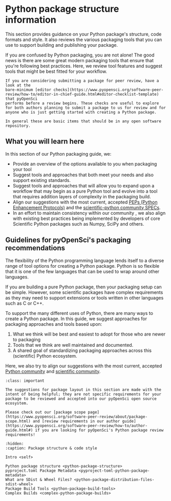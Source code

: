# Python package structure information

This section provides guidance on your Python package's structure, code formats and style. It also reviews the various packaging tools that you can use to
support building and publishing your package.

If you are confused by Python packaging, you are not alone!
The good news is there are some great modern packaging
tools that ensure that you're following best practices. Here, we
review tool features and suggest tools that might be best fitted for your workflow.

```{note}
If you are considering submitting a package for peer review, have a look at the
bare-minimum [editor checks](https://www.pyopensci.org/software-peer-review/how-to/editor-in-chief-guide.html#editor-checklist-template) that pyOpenSci
performs before a review begins. These checks are useful to explore
for both authors planning to submit a package to us for review and for
anyone who is just getting started with creating a Python package.

In general these are basic items that should be in any open software repository.
```

## What you will learn here

In this section of our Python packaging guide, we:

- Provide an overview of the options available to you when packaging your tool
- Suggest tools and approaches that both meet your needs and also support existing standards.
- Suggest tools and approaches that will allow you to expand upon a workflow that may begin as a pure Python tool and evolve into a tool that requires addition layers of complexity in the packaging build.
- Align our suggestions with the most current, accepted
  [PEPs (Python Enhancement Protocols)](https://peps.python.org/pep-0000/) and the [scientific-python community SPECs](https://scientific-python.org/specs/).
- In an effort to maintain consistency within our community , we also align with existing best practices being implemented by developers of core Scientific Python packages such as Numpy, SciPy and others.

## Guidelines for pyOpenSci's packaging recommendations

<!-- Might belong on the LANDING page for this entire guide?-->

The flexibility of the Python programming language lends itself to a diverse
range of tool options for creating a Python package. Python is so flexible that
it is one of the few languages that can be used to wrap around other languages.

If you are building a pure Python package, then your packaging setup can be
simple. However, some scientific packages have complex requirements as they may
need to support extensions or tools written in other languages such as C or C++.

To support the many different uses of Python, there are many ways to create a
Python package. In this guide, we suggest approaches for packaging approaches and tools based
upon:

1. What we think will be best and easiest to adopt for those who are newer to packaging
2. Tools that we think are well maintained and documented.
3. A shared goal of standardizing packaging approaches across this (scientific) Python ecosystem.

Here, we also try to align our suggestions with the most current, accepted
[Python community](https://packaging.python.org/en/latest/) and [scientific community](https://scientific-python.org/specs/).

```{admonition} Suggestions in this guide are not pyOpenSci review requirements
:class: important

The suggestions for package layout in this section are made with the
intent of being helpful; they are not specific requirements for your
package to be reviewed and accepted into our pyOpenSci open source ecosystem.

Please check out our [package scope page](https://www.pyopensci.org/software-peer-review/about/package-scope.html) and [review requirements in our author guide](https://www.pyopensci.org/software-peer-review/how-to/author-guide.html#) if you are looking for pyOpenSci's Python package review requirements!
```

<!--
```{tip}
### Python packaging resources that we love

We think the resources below are excellent but each have particular opinions
that you may or may not find in our packaging guide. For instance, the PyPA
guide encourages users to store their package in a `src/package-name` directory.
While we accept that approach many of our community members prefer to not use
the `src` directory.

* [Python packaging for research software engineers](https://merely-useful.tech/py-rse/)
* [PyPA packaging guide](https://packaging.python.org/en/latest/)
```
-->

```{toctree}
:hidden:
:caption: Package structure & code style

Intro <self>

Python package structure <python-package-structure>
pyproject.toml Package Metadata <pyproject-toml-python-package-metadata>
What are SDist & Wheel Files? <python-package-distribution-files-sdist-wheel>
Package Build Tools <python-package-build-tools>
Complex Builds <complex-python-package-builds>
```
